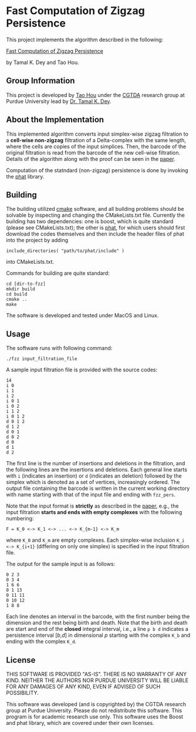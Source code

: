 # Fast Computation of Zigzag Persistence

This project implements the algorithm described in the following:

[Fast Computation of Zigzag Persistence](https://arxiv.org/pdf/2204.11080.pdf)

by Tamal K. Dey and Tao Hou.

## Group Information

This project is developed by [Tao Hou](https://taohou01.github.io) under the [CGTDA](https://www.cs.purdue.edu/homes/tamaldey/CGTDAwebsite/) research group at Purdue University lead by [Dr. Tamal K. Dey](http://web.cse.ohio-state.edu/~dey.8/).

## About the Implementation

This implemented algorithm converts input simplex-wise zigzag filtration to a **cell-wise non-zigzag** filtration of a Delta-complex with the same length, where the cells are copies of the input simplices. Then, the barcode of the original filtration is read from the barcode of the new cell-wise filtration. Details of the algorithm along with the proof can be seen in the [paper](https://arxiv.org/pdf/2204.11080.pdf). 

Computation of the statndard (non-zigzag) persistence is done by invoking the [phat](https://github.com/blazs/phat) library.

## Building

The building utilized [cmake](https://cmake.org/) software, and all building problems should be solvable by inspecting and changing the CMakeLists.txt file. Currently the building has two dependencies: one is boost, which is quite standard (please see CMakeLists.txt); the other is [phat](https://github.com/blazs/phat), for which users should first download the codes themselves and then include the header files of phat into the project by adding

```
include_directories( "path/to/phat/include" ) 
```

into CMakeLists.txt.

Commands for building are quite standard:

```
cd [dir-to-fzz]
mkdir build
cd build
cmake ..
make
```

The software is developed and tested under MacOS and Linux. 

## Usage

The software runs with following command:

```
./fzz input_filtration_file
```

A sample input filtration file is provided with the source codes:

```
14
i 0
i 1
i 2
i 0 1
i 0 2
i 1 2
i 0 1 2
d 0 1 2
d 1 2
d 0 1
d 0 2
d 0
d 1
d 2
```

The first line is the number of insertions and deletions in the filtration, and the following lines are the insertions and deletions. Each general line starts with `i` (indicates an insertion) or `d` (indicates an deletion) followed by the simplex which is denoted as a set of vertices, increasingly ordered. The output file containing the barcode is written in the current working directory with name starting with that of the input file and ending with `fzz_pers`.

Note that the input format is **strictly** as described in the [paper](https://arxiv.org/pdf/2204.11080.pdf), e.g., the input filtration **starts and ends with empty complexes** with the following numbering:

```
F = K_0 <-> K_1 <-> ... <-> K_{m-1} <-> K_m
```

where `K_0` and `K_m` are empty complexes. Each simplex-wise inclusion `K_i <-> K_{i+1}` (differing on only one simplex) is specified in the input filtration file. 

The output for the sample input is as follows:

```
0 2 3
0 3 4
1 6 6
0 1 13
0 11 11
0 10 12
1 8 8
```
Each line denotes an interval in the barcode, with the first number being the dimension and the rest being birth and death. Note that the birth and death are start and end of the **closed** integral interval, i.e., a line `p b d` indicates a persistence interval [*b*,*d*] in dimensional *p* starting with the complex `K_b` and ending with the complex `K_d`.

## License

THIS SOFTWARE IS PROVIDED "AS-IS". THERE IS NO WARRANTY OF ANY KIND. NEITHER THE AUTHORS NOR PURDUE UNIVERSITY WILL BE LIABLE FOR ANY DAMAGES OF ANY KIND, EVEN IF ADVISED OF SUCH POSSIBILITY. 

This software was developed (and is copyrighted by) the CGTDA research group at Purdue University. Please do not redistribute this software. This program is for academic research use only. This software uses the Boost and phat library, which are covered under their own licenses.
